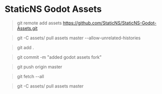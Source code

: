 # StaticNS Godot Assets

>git remote add assets https://github.com/StaticNS/StaticNS-Godot-Assets.git

>git -C assets/ pull assets master --allow-unrelated-histories

>git add .

>git commit -m "added godot assets fork"

>git push origin master


>git fetch --all

>git -C assets/ pull assets master

